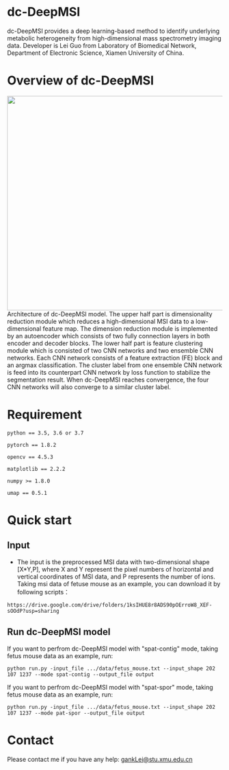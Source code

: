 # dc-DeepMSI

dc-DeepMSI provides a deep learning-based method to identify underlying metabolic heterogeneity from high-dimensional mass spectrometry imaging data. Developer is Lei Guo from Laboratory of Biomedical Network, Department of Electronic Science, Xiamen University of China.

# Overview of dc-DeepMSI

<div align=center>
<img src="https://user-images.githubusercontent.com/70273368/156913023-9654e8b0-1cb7-494f-8715-02d8d172daca.png" width="600" height="500" /><br/>
</div>
Architecture of dc-DeepMSI model. The upper half part is dimensionality reduction module which reduces a high-dimensional MSI data to a low-dimensional feature map. The dimension reduction module is implemented by an autoencoder which consists of two fully connection layers in both encoder and decoder blocks. The lower half part is feature clustering module which is consisted of two CNN networks and two ensemble CNN networks. Each CNN network consists of a feature extraction (FE) block and an argmax classification. The cluster label from one ensemble CNN network is feed into its counterpart CNN network by loss function to stabilize the segmentation result. When dc-DeepMSI reaches convergence, the four CNN networks will also converge to a similar cluster label.

# Requirement

    python == 3.5, 3.6 or 3.7
    
    pytorch == 1.8.2
    
    opencv == 4.5.3
    
    matplotlib == 2.2.2

    numpy >= 1.8.0
    
    umap == 0.5.1
    
# Quick start

## Input

 * The input is the preprocessed MSI data with two-dimensional shape [X*Y,P], where X and Y represent the pixel numbers of horizontal and vertical coordinates of MSI data, and P represents the number of ions. Taking msi data of fetuse mouse as an example, you can download it by following scripts：
 
```
https://drive.google.com/drive/folders/1ksIHUE8r8ADS90pOErroW8_XEF-sOOdP?usp=sharing
```

## Run dc-DeepMSI model

If you want to perfrom dc-DeepMSI model with "spat-contig" mode, taking fetus mouse data as an example, run:

```
python run.py -input_file .../data/fetus_mouse.txt --input_shape 202 107 1237 --mode spat-contig --output_file output
```

If you want to perfrom dc-DeepMSI model with "spat-spor" mode, taking fetus mouse data as an example, run:

```
python run.py -input_file .../data/fetus_mouse.txt --input_shape 202 107 1237 --mode pat-spor --output_file output
```

# Contact

Please contact me if you have any help: gankLei@stu.xmu.edu.cn

